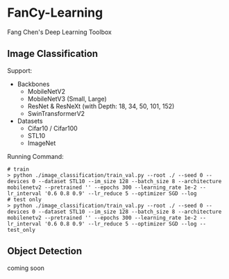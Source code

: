 # FanCy-Learning

Fang Chen's Deep Learning Toolbox

## Image Classification

Support:

- Backbones
  - MobileNetV2
  - MobileNetV3 (Small, Large)
  - ResNet & ResNeXt (with Depth: 18, 34, 50, 101, 152)
  - SwinTransformerV2
- Datasets
  - Cifar10 / Cifar100
  - STL10
  - ImageNet

Running Command:

```shell
# train
> python ./image_classification/train_val.py --root ./ --seed 0 --devices 0 --dataset STL10 --im_size 128 --batch_size 8 --architecture mobilenetv2 --pretrained '' --epochs 300 --learning_rate 1e-2 --lr_interval '0.6 0.8 0.9' --lr_reduce 5 --optimizer SGD --log
# test only
> python ./image_classification/train_val.py --root ./ --seed 0 --devices 0 --dataset STL10 --im_size 128 --batch_size 8 --architecture mobilenetv2 --pretrained '' --epochs 300 --learning_rate 1e-2 --lr_interval '0.6 0.8 0.9' --lr_reduce 5 --optimizer SGD --log --test_only
```

## Object Detection

coming soon

